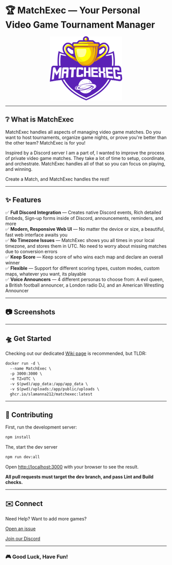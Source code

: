 # 🏆 MatchExec — Your Personal Video Game Tournament Manager
<p align="center">
  <img src="https://raw.githubusercontent.com/slamanna212/MatchExec/refs/heads/dev/public/logo.svg" height="200" alt="MatchExec Logo" />
</p>

---

## ❔ What is MatchExec
MatchExec handles all aspects of managing video game matches. Do you want to host tournaments, organize game nights, or prove you're better than the other team? MatchExec is for you! 

Inspired by a Discord server I am a part of, I wanted to improve the process of private video game matches. They take a lot of time to setup, coordinate, and orchestrate. MatchExec handles all of that so you can focus on playing, and winning.

Create a Match, and MatchExec handles the rest!

---

## ✨ Features
✅ **Full Discord Integration** — Creates native Discord events, Rich detailed Embeds, Sign-up forms inside of Discord, announcements, reminders, and more \
✅ **Modern, Responsive Web UI** — No matter the device or size, a beautiful, fast web interface awaits you \
✅ **No Timezone Issues** — MatchExec shows you all times in your local timezone, and stores them in UTC. No need to worry about missing matches due to conversion errors \
✅ **Keep Score** — Keep score of who wins each map and declare an overall winner \
✅ **Flexible** — Support for different scoring types, custom modes, custom maps, whatever you want, its playable \
✅ **Voice Announcers** — 4 different personas to choose from: A evil queen, a British football announcer, a London radio DJ, and an American Wrestling Announcer 

---

## 📷 Screenshots






---

## 🛸 Get Started

Checking out our dedicated [Wiki page](https://github.com/slamanna212/MatchExec/wiki/Setting-Up-MatchExec) is recommended, but TLDR:

```
docker run -d \
  --name MatchExec \
  -p 3000:3000 \
  -e TZ=UTC \
  -v $(pwd)/app_data:/app/app_data \
  -v $(pwd)/uploads:/app/public/uploads \
  ghcr.io/slamanna212/matchexec:latest
```

---

## 🧪 Contributing

First, run the development server:

```bash
npm install
```

The, start the dev server

```bash
npm run dev:all
```
Open [http://localhost:3000](http://localhost:3000) with your browser to see the result.

**All pull requests must target the dev branch, and pass Lint and Build checks.**

---

## ✉️ Connect

Need Help? Want to add more games?

[Open an issue](https://github.com/slamanna212/MatchExec/issues/new/choose)

[Join our Discord](https://discord.gg/nPKp95Cc6k)

---

### 🎮 Good Luck, Have Fun!